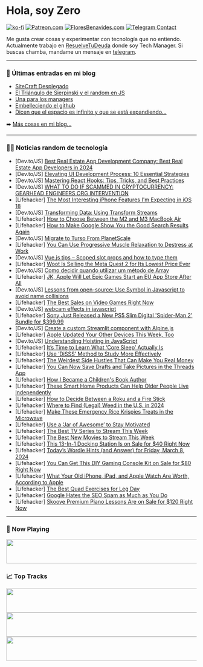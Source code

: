 # Hola, soy Zero

[![ko-fi](https://ko-fi.com/img/githubbutton_sm.svg)](https://ko-fi.com/J3J4N0LUK)
[![Patreon.com](https://img.shields.io/endpoint.svg?url=https%3A%2F%2Fshieldsio-patreon.vercel.app%2Fapi%3Fusername%3Dzerodragon%26type%3Dpatrons&style=for-the-badge)](https://patreon.com/zerodragon)
[![FloresBenavides.com](https://img.shields.io/website?down_message=oops&label=MiBlog&style=for-the-badge&up_message=online&url=https%3A%2F%2Ffloresbenavides.com)](https://floresbenavides.com)
[![Telegram Contact](https://img.shields.io/badge/escr%C3%ADbeme-ZeroDragon-%2326A5E4?style=for-the-badge&logo=telegram)](https://t.me/zerodragon)

Me gusta crear cosas y experimentar con tecnología que no entiendo.
Actualmente trabajo en [ResuelveTuDeuda](http://github.com/resuelve) donde soy Tech Manager.
Si buscas chamba, mandame un mensaje en [telegram](https://t.me/zerodragon).

---

### 📕 Últimas entradas en mi blog
<!-- BLOG-POST-LIST:START -->
- [SiteCraft Desplegado](https://floresbenavides.com/sitecraft-desplegado/)
- [El Triángulo de Sierpinski y el random en JS](https://floresbenavides.com/el-triangulo-de-sierpinski-y-el-random-en-js/)
- [Una para los managers](https://floresbenavides.com/una-para-los-managers/)
- [Embelleciendo el github](https://floresbenavides.com/embelleciendo-el-github/)
- [Dicen que el espacio es infinito y que se está expandiendo…](https://floresbenavides.com/dicen-que-el-espacio-es-infinito-y-que-se-esta-expandiendo/)
<!-- BLOG-POST-LIST:END -->

➡️ [Más cosas en mi blog...](https://floresbenavides.com)

---

### 👨‍💻 Noticias random de tecnología
<!-- TECH-POSTS:START -->
- [Dev.to/JS] [Best Real Estate App Development Company: Best Real Estate App Developers in 2024](https://dev.to/kumarsunil/best-real-estate-app-development-company-best-real-estate-app-developers-in-2024-4hca)
- [Dev.to/JS] [Elevating UI Development Process: 10 Essential Strategies](https://dev.to/srivastavabhi001/elevating-ui-development-process-10-essential-strategies-1m0)
- [Dev.to/JS] [Mastering React Hooks: Tips, Tricks, and Best Practices](https://dev.to/mostlyali07/mastering-react-hooks-tips-tricks-and-best-practices-2lad)
- [Dev.to/JS] [WHAT TO DO IF SCAMMED IN CRYPTOCURRENCY: GEARHEAD ENGINEERS ORG INTERVENTION](https://dev.to/sofiema/what-to-do-if-scammed-in-cryptocurrency-gearhead-engineers-org-intervention-1c48)
- [Lifehacker] [The Most Interesting iPhone Features I&#39;m Expecting in iOS 18](https://lifehacker.com/tech/iphone-features-expected-in-ios-18)
- [Dev.to/JS] [Transforming Data: Using Transform Streams](https://dev.to/ruben_alapont/transforming-data-using-transform-streams-48lm)
- [Lifehacker] [How to Choose Between the M2 and M3 MacBook Air](https://lifehacker.com/tech/m3-versus-m2-macbook-air)
- [Lifehacker] [How to Make Google Show You the Good Search Results Again](https://lifehacker.com/tech/how-to-get-more-accurate-google-search-results)
- [Dev.to/JS] [Migrate to Turso From PlanetScale](https://dev.to/swalker326/migrate-to-turso-from-planetscale-3gg3)
- [Lifehacker] [You Can Use Progressive Muscle Relaxation to Destress at Work](https://lifehacker.com/work/use-progressive-muscle-relaxation-to-destress-at-work)
- [Dev.to/JS] [Vue.js tips – Scoped slot props and how to type them](https://dev.to/aloisseckar/vuejs-tips-scoped-slot-props-and-how-to-type-them-lph)
- [Lifehacker] [Woot Is Selling the Meta Quest 2 for Its Lowest Price Ever](https://lifehacker.com/tech/the-meta-quest-2-woot-sale)
- [Dev.to/JS] [Como decidir quando utilizar um método de Array](https://dev.to/terminalcoffee/como-decidir-quando-utilizar-um-metodo-de-array-4io3)
- [Lifehacker] [JK, Apple Will Let Epic Games Start an EU App Store After All](https://lifehacker.com/tech/apple-blocks-epic-games-from-starting-an-app-store-in-the-eu)
- [Dev.to/JS] [Lessons from open-source: Use Symbol in Javascript to avoid name collisions](https://dev.to/ramunarasinga/lessons-from-open-source-use-symbol-in-javascript-to-avoid-name-collisions-5h45)
- [Lifehacker] [The Best Sales on Video Games Right Now](https://lifehacker.com/best-video-game-deals)
- [Dev.to/JS] [webcam effects in javascript](https://dev.to/codescriptcreator/webcam-effects-in-javascript-14d0)
- [Lifehacker] [Sony Just Released a New PS5 Slim Digital &#39;Spider-Man 2&#39; Bundle for $399.99](https://lifehacker.com/entertainment/sony-ps5-slim-digital-bundle-sale)
- [Dev.to/JS] [Create a custom Streamlit component with Alpine.js](https://dev.to/aaronblondeau/create-a-custom-streamlit-component-with-alpinejs-2jf0)
- [Lifehacker] [Apple Updated Your Other Devices This Week, Too](https://lifehacker.com/tech/apple-updated-other-devices-this-week)
- [Dev.to/JS] [Understanding Hoisting in JavaScript](https://dev.to/imashwani/understanding-hoisting-in-javascript-4ie1)
- [Lifehacker] [It’s Time to Learn What ‘Core Sleep’ Actually Is](https://lifehacker.com/health/what-is-core-sleep-apple-watch)
- [Lifehacker] [Use ‘DiSSS’ Method to Study More Effectively](https://lifehacker.com/family/disss-method-to-study-more-effectively)
- [Lifehacker] [The Weirdest Side Hustles That Can Make You Real Money](https://lifehacker.com/money/the-weirdest-side-hustles-that-can-make-money)
- [Lifehacker] [You Can Now Save Drafts and Take Pictures in the Threads App](https://lifehacker.com/tech/you-can-now-save-drafts-and-take-pictures-in-threads)
- [Lifehacker] [How I Became a Children&#39;s Book Author](https://lifehacker.com/money/how-i-became-a-childrens-book-author)
- [Lifehacker] [These Smart Home Products Can Help Older People Live Independently](https://lifehacker.com/tech/these-smart-home-products-help-older-people-live-at-home)
- [Lifehacker] [How to Decide Between a Roku and a Fire Stick](https://lifehacker.com/tech/roku-vs-fire-tv-stick)
- [Lifehacker] [Where to Find &lpar;Legal&rpar; Weed in the U.S. in 2024](https://lifehacker.com/where-is-weed-legal-in-the-us)
- [Lifehacker] [Make These Emergency Rice Krispies Treats in the Microwave](https://lifehacker.com/food-drink/microwave-rice-krispies-treats-recipe)
- [Lifehacker] [Use a ‘Jar of Awesome’ to Stay Motivated](https://lifehacker.com/work/use-a-jar-of-awesome-to-stay-motivated)
- [Lifehacker] [The Best TV Series to Stream This Week](https://lifehacker.com/entertainment/best-new-tv-series-stream-this-week)
- [Lifehacker] [The Best New Movies to Stream This Week](https://lifehacker.com/entertainment/best-new-movies-stream-this-week)
- [Lifehacker] [This 13-In-1 Docking Station Is on Sale for $40 Right Now](https://lifehacker.com/13-in-1-docking-station-sale)
- [Lifehacker] [Today’s Wordle Hints &lpar;and Answer&rpar; for Friday, March 8, 2024](https://lifehacker.com/entertainment/wordle-hint-answer-today)
- [Lifehacker] [You Can Get This DIY Gaming Console Kit on Sale for $80 Right Now](https://lifehacker.com/diy-game-console-sale)
- [Lifehacker] [What Your Old iPhone, iPad, and Apple Watch Are Worth, According to Apple](https://lifehacker.com/tech/what-your-iphone-ipad-and-apple-watch-are-worth)
- [Lifehacker] [The Best Quad Exercises for Leg Day](https://lifehacker.com/health/the-best-quad-exercises-for-leg-day)
- [Lifehacker] [Google Hates the SEO Spam as Much as You Do](https://lifehacker.com/tech/google-hates-seo-spam-as-much-as-you-do)
- [Lifehacker] [Skoove Premium Piano Lessons Are on Sale for $120 Right Now](https://lifehacker.com/entertainment/skoove-premium-piano-lessons-sale)<!-- TECH-POSTS:END -->

---

### 🎵 Now Playing
<a href="https://spotify-now-playing-dun.vercel.app/now-playing?open"><img src="https://spotify-now-playing-dun.vercel.app/now-playing" width="540" height="64"></a>

### 📈 Top Tracks
<a href="https://spotify-now-playing-dun.vercel.app/top-tracks?i=1&open"><img src="https://spotify-now-playing-dun.vercel.app/top-tracks?i=1" width="540" height="64"></a>
<a href="https://spotify-now-playing-dun.vercel.app/top-tracks?i=2&open"><img src="https://spotify-now-playing-dun.vercel.app/top-tracks?i=2" width="540" height="64"></a>
<a href="https://spotify-now-playing-dun.vercel.app/top-tracks?i=3&open"><img src="https://spotify-now-playing-dun.vercel.app/top-tracks?i=3" width="540" height="64"></a>
